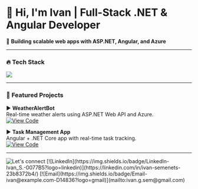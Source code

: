 # 👋 Hi, I'm Ivan | Full-Stack .NET & Angular Developer  

🚀 **Building scalable web apps with ASP.NET, Angular, and Azure**  

---

### 🔥 **Tech Stack**  
<p align="left">  
  <img src="https://skillicons.dev/icons?i=dotnet,cs,angular,ts,sql,azure,github,docker,postman" />  
</p>

---

### 🌟 **Featured Projects**  
▶ **WeatherAlertBot**  
Real-time weather alerts using ASP.NET Web API and Azure.  
[![View Code](https://img.shields.io/badge/Code-WeatherAlertBot-blue)](https://github.com/yourusername/WeatherAlertBot)  

▶ **Task Management App**  
Angular + .NET Core app with real-time task tracking.  
[![View Code](https://img.shields.io/badge/Code-TaskApp-green)](https://github.com/yourusername/TaskApp)  


---
<img src="https://readme-typing-svg.herokuapp.com?font=Fira+Code&pause=1000&color=38F7D0&width=435&lines=📫+Let's+Connect" alt="Let's connect" />  
[![LinkedIn](https://img.shields.io/badge/LinkedIn-Ivan_S.-0077B5?logo=linkedin)](https://linkedin.com/in/ivan-semenets-23b8372b4/)  
[![Email](https://img.shields.io/badge/Email-ivan@example.com-D14836?logo=gmail)](mailto:ivan.g.sem@gmail.com)  

